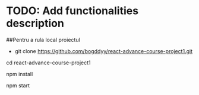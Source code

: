 # TODO: Add functionalities description

##Pentru a rula local proiectul
* git clone https://github.com/bogddyy/react-advance-course-project1.git

cd react-advance-course-project1

npm install 

npm start
